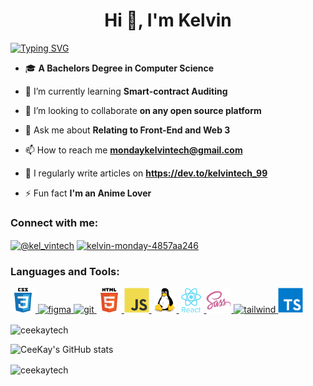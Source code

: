 <h1 align="center">Hi 👋, I'm Kelvin</h1>

<a href="https://git.io/typing-svg"><img src="https://readme-typing-svg.demolab.com?font=Fira+Code&size=21&pause=1000&color=1AA9F7&center=true&vCenter=true&width=435&lines=Computer+science+student+;A+Blockchain+Engineer;A+SmartContract+Engineer;+Security+Researcher+and+Writer;Open+source+Enthusiast" alt="Typing SVG" /></a>

- 🎓 **A Bachelors Degree in Computer Science**

- 🌱 I’m currently learning **Smart-contract Auditing**

- 💞️ I’m looking to collaborate **on any open source platform**

- 💬 Ask me about **Relating to Front-End and Web 3**

- 📫 How to reach me **mondaykelvintech@gmail.com**

- 📝 I regularly write articles on **https://dev.to/kelvintech_99**

- ⚡ Fun fact **I'm an Anime Lover**

<h3 align="left">Connect with me:</h3>
<p align="left">
<a href="https://twitter.com/@kel_vintech" target="blank"><img align="center" src="https://raw.githubusercontent.com/rahuldkjain/github-profile-readme-generator/master/src/images/icons/Social/twitter.svg" alt="@kel_vintech" height="30" width="40" /></a>
  <a href="https://linkedin.com/in/kelvin-monday-4857aa246" target="blank"><img align="center" src="https://raw.githubusercontent.com/rahuldkjain/github-profile-readme-generator/master/src/images/icons/Social/linked-in-alt.svg" alt="kelvin-monday-4857aa246" height="30" width="40" /></a>
  
</p>

<h3 align="left">Languages and Tools:</h3>
<p align="left"> <a href="https://www.w3schools.com/css/" target="_blank" rel="noreferrer"> <img src="https://raw.githubusercontent.com/devicons/devicon/master/icons/css3/css3-original-wordmark.svg" alt="css3" width="40" height="40"/> </a> <a href="https://www.figma.com/" target="_blank" rel="noreferrer"> <img src="https://www.vectorlogo.zone/logos/figma/figma-icon.svg" alt="figma" width="40" height="40"/> </a> <a href="https://git-scm.com/" target="_blank" rel="noreferrer"> <img src="https://www.vectorlogo.zone/logos/git-scm/git-scm-icon.svg" alt="git" width="40" height="40"/> </a> <a href="https://www.w3.org/html/" target="_blank" rel="noreferrer"> <img src="https://raw.githubusercontent.com/devicons/devicon/master/icons/html5/html5-original-wordmark.svg" alt="html5" width="40" height="40"/> </a> <a href="https://developer.mozilla.org/en-US/docs/Web/JavaScript" target="_blank" rel="noreferrer"> <img src="https://raw.githubusercontent.com/devicons/devicon/master/icons/javascript/javascript-original.svg" alt="javascript" width="40" height="40"/> </a> <a href="https://www.linux.org/" target="_blank" rel="noreferrer"> <img src="https://raw.githubusercontent.com/devicons/devicon/master/icons/linux/linux-original.svg" alt="linux" width="40" height="40"/> </a>  <a href="https://reactjs.org/" target="_blank" rel="noreferrer"> <img src="https://raw.githubusercontent.com/devicons/devicon/master/icons/react/react-original-wordmark.svg" alt="react" width="40" height="40"/> </a> <a href="https://sass-lang.com" target="_blank" rel="noreferrer"> <img src="https://raw.githubusercontent.com/devicons/devicon/master/icons/sass/sass-original.svg" alt="sass" width="40" height="40"/> </a> <a href="https://tailwindcss.com/" target="_blank" rel="noreferrer"> <img src="https://www.vectorlogo.zone/logos/tailwindcss/tailwindcss-icon.svg" alt="tailwind" width="40" height="40"/> </a> <a href="https://www.typescriptlang.org/" target="_blank" rel="noreferrer"> <img src="https://raw.githubusercontent.com/devicons/devicon/master/icons/typescript/typescript-original.svg" alt="typescript" width="40" height="40"/> </a> </p>

<p><img align="center" src="https://github-readme-stats.vercel.app/api/top-langs?username=Kel-VinTech&show_icons=true&theme=midnight-purple&locale=en&layout=compact" alt="ceekaytech" /></p>

![CeeKay's GitHub stats](https://github-readme-stats.vercel.app/api?username=Kel-VinTech&theme=midnight-purple&show_icons=true)

<p><img align="center" src="https://github-readme-streak-stats.herokuapp.com/?user=Kel-VinTech&theme=midnight-purple" alt="ceekaytech" /></p>

